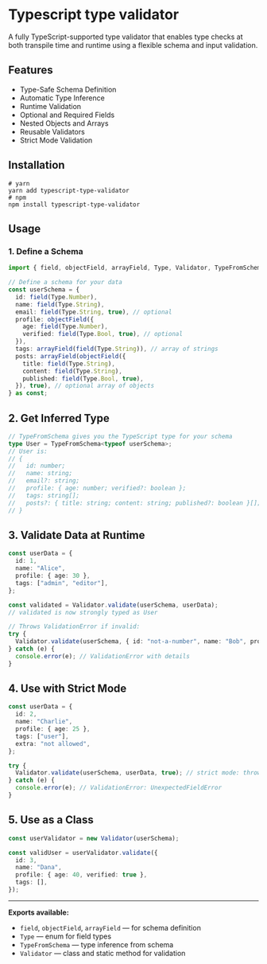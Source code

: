 
# Typescript type validator

A fully TypeScript-supported type validator that enables type checks at both transpile time and runtime using a flexible schema and input validation.

## Features
* Type-Safe Schema Definition
* Automatic Type Inference
* Runtime Validation
* Optional and Required Fields
* Nested Objects and Arrays
* Reusable Validators
* Strict Mode Validation

## Installation
```shell
# yarn
yarn add typescript-type-validator
# npm
npm install typescript-type-validator
```

## Usage

### 1. Define a Schema

```typescript
import { field, objectField, arrayField, Type, Validator, TypeFromSchema } from "typescript-type-validator";

// Define a schema for your data
const userSchema = {
  id: field(Type.Number),
  name: field(Type.String),
  email: field(Type.String, true), // optional
  profile: objectField({
    age: field(Type.Number),
    verified: field(Type.Bool, true), // optional
  }),
  tags: arrayField(field(Type.String)), // array of strings
  posts: arrayField(objectField({
    title: field(Type.String),
    content: field(Type.String),
    published: field(Type.Bool, true),
  }), true), // optional array of objects
} as const;
```

## 2. Get Inferred Type

```typescript
// TypeFromSchema gives you the TypeScript type for your schema
type User = TypeFromSchema<typeof userSchema>;
// User is:
// {
//   id: number;
//   name: string;
//   email?: string;
//   profile: { age: number; verified?: boolean };
//   tags: string[];
//   posts?: { title: string; content: string; published?: boolean }[];
// }
```

## 3. Validate Data at Runtime

```typescript
const userData = {
  id: 1,
  name: "Alice",
  profile: { age: 30 },
  tags: ["admin", "editor"],
};

const validated = Validator.validate(userSchema, userData);
// validated is now strongly typed as User

// Throws ValidationError if invalid:
try {
  Validator.validate(userSchema, { id: "not-a-number", name: "Bob", profile: { age: 20 }, tags: [] });
} catch (e) {
  console.error(e); // ValidationError with details
}
```

## 4. Use with Strict Mode

```typescript
const userData = {
  id: 2,
  name: "Charlie",
  profile: { age: 25 },
  tags: ["user"],
  extra: "not allowed",
};

try {
  Validator.validate(userSchema, userData, true); // strict mode: throws on unexpected fields
} catch (e) {
  console.error(e); // ValidationError: UnexpectedFieldError
}
```

## 5. Use as a Class

```typescript
const userValidator = new Validator(userSchema);

const validUser = userValidator.validate({
  id: 3,
  name: "Dana",
  profile: { age: 40, verified: true },
  tags: [],
});
```

---

**Exports available:**
- `field`, `objectField`, `arrayField` — for schema definition
- `Type` — enum for field types
- `TypeFromSchema` — type inference from schema
- `Validator` — class and static method for validation